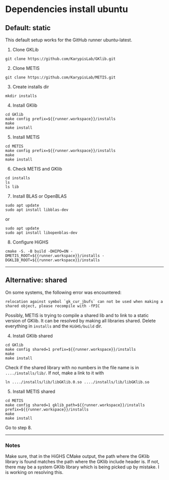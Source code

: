 # Dependencies install ubuntu 

## Default: static

This default setup works for the GitHub runner ubuntu-latest. 

1. Clone GKLib
```
git clone https://github.com/KarypisLab/GKlib.git
```

2. Clone METIS
```
git clone https://github.com/KarypisLab/METIS.git
```

3. Create installs dir 
```
mkdir installs
```

4. Install GKlib
```
cd GKlib
make config prefix=${{runner.workspace}}/installs
make
make install
```

5. Install METIS
```
cd METIS
make config prefix=${{runner.workspace}}/installs
make
make install
```

6. Check METIS and GKlib
```
cd installs
ls 
ls lib
```

7. Install BLAS or OpenBLAS
```
sudo apt update
sudo apt install libblas-dev 
```
or 
```
sudo apt update
sudo apt install libopenblas-dev 
```

8. Configure HiGHS
```
cmake -S. -B build -DHIPO=ON -DMETIS_ROOT=${{runner.workspace}}/installs -DGKLIB_ROOT=${{runner.workspace}}/installs
```

--------------

## Alternative: shared

On some systems, the following error was encountered: 

```
relocation against symbol `gk_cur_jbufs` can not be used when making a shared object, please recompile with -fPIC
``` 
Possibly, METIS is trying to compile a shared lib and to link to a static version of GKlib. It can be resolved by making all libraries shared. Delete everything in `installs` and the `HiGHS/build` dir.


4. Install GKlib shared
```
cd GKlib
make config shared=1 prefix=${{runner.workspace}}/installs
make
make install
```

Check if the shared library with no numbers in the file name is in `..../installs/lib/`. If not, make a link to it with 
```
ln ..../installs/lib/libGKlib.0.so ..../installs/lib/libGKlib.so
```

5. Install METIS shared
```
cd METIS
make config shared=1 gklib_path=${{runner.workspace}}/installs prefix=${{runner.workspace}}/installs
make
make install
```

Go to step 8.

--------

### Notes

Make sure, that in the HiGHS CMake output, the path where the GKlib library is found matches the path where the GKlib include header is. If not, there may be a system GKlib library which is being picked up by mistake. I is working on resolving this. 